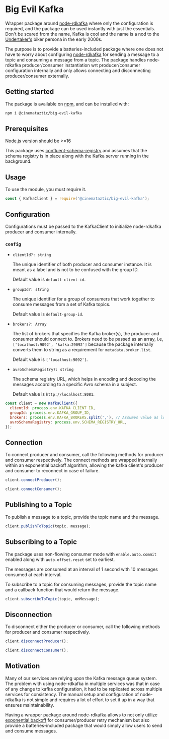 # Big Evil Kafka

Wrapper package around [node-rdkafka](https://www.npmjs.com/package/node-rdkafka) where only the configuration is required, and the package can be used instantly with just the essentials. Don't be scared from the name, Kafka is cool and the name is a nod to the [Undertaker's](https://en.wikipedia.org/wiki/The_Undertaker) biker persona in the early 2000s.

The purpose is to provide a batteries-included package where one does not have to worry about configuring [node-rdkafka](https://www.npmjs.com/package/node-rdkafka) for sending a message to a topic and consuming a message from a topic. The package handles node-rdkafka producer/consumer instantiation wrt producer/consumer configuration internally and only allows connecting and disconnecting producer/consumer externally.

## Getting started

The package is available on [npm](https://www.npmjs.com/package/@cinemataztic/big-evil-kafka), and can be installed with:

```sh
npm i @cinemataztic/big-evil-kafka
```

## Prerequisites

Node.js version should be >=16

This package uses [confluent-schema-registry](https://www.npmjs.com/package/@kafkajs/confluent-schema-registry) and assumes that the schema registry is in place along with the Kafka server running in the background.

## Usage

To use the module, you must require it.

```js
const { KafkaClient } = require('@cinemataztic/big-evil-kafka');
```

## Configuration

Configurations must be passed to the KafkaClient to initialize node-rdkafka producer and consumer internally.

### `config`

- `clientId?: string`

  The unique identifier of both producer and consumer instance. It is meant as a label and is not to be confused with the group ID.

  Default value is `default-client-id`.

- `groupId?: string`

  The unique identifier for a group of consumers that work together to consume messages from a set of Kafka topics.

  Default value is `default-group-id`.

- `brokers?: Array`

  The list of brokers that specifies the Kafka broker(s), the producer and consumer should connect to. Brokers need to be passed as an array, i.e, `['localhost:9092', 'kafka:29092']` because the package internally converts them to string as a requirement for `metadata.broker.list`.  

  Default value is `['localhost:9092']`.

- `avroSchemaRegistry?: string`

  The schema registry URL, which helps in encoding and decoding the messages according to a specific Avro schema in a subject.

  Default value is `http://localhost:8081`.

```js
const client = new KafkaClient({
  clientId: process.env.KAFKA_CLIENT_ID,
  groupId: process.env.KAFKA_GROUP_ID,
  brokers: process.env.KAFKA_BROKERS.split(','), // Assumes value as localhost:9092
  avroSchemaRegistry: process.env.SCHEMA_REGISTRY_URL,
});
```

## Connection

To connect producer and consumer, call the following methods for producer and consumer respectively. The connect methods are wrapped internally within an exponential backoff algorithm, allowing the kafka client's producer and consumer to reconnect in case of failure.
```js
client.connectProducer();

client.connectConsumer();
```

## Publishing to a Topic

To publish a message to a topic, provide the topic name and the message. 

```js
client.publishToTopic(topic, message);
```

## Subscribing to a Topic

The package uses non-flowing consumer mode with `enable.auto.commit` enabled along with `auto.offset.reset` set to earliest.

The messages are consumed at an interval of 1 second with 10 messages consumed at each interval. 

To subscribe to a topic for consuming messages, provide the topic name and a callback function that would return the message.

```js
client.subscribeToTopic(topic, onMessage);
```

## Disconnection

To disconnect either the producer or consumer, call the following methods for producer and consumer respectively.
```js
client.disconnectProducer();

client.disconnectConsumer();

```

## Motivation

Many of our services are relying upon the Kafka message queue system. The problem with using node-rdkafka in multiple services was that in case of any change to kafka configuration, it had to be replicated across multiple services for consistency. The manual setup and configuration of node-rdkafka is not simple and requires a lot of effort to set it up in a way that ensures maintainability. 

Having a wrapper package around node-rdkafka allows to not only utilize [exponential backoff](https://www.npmjs.com/package/exponential-backoff) for consumer/producer retry mechanism but also provide a batteries-included package that would simply allow users to send and consume messages.
